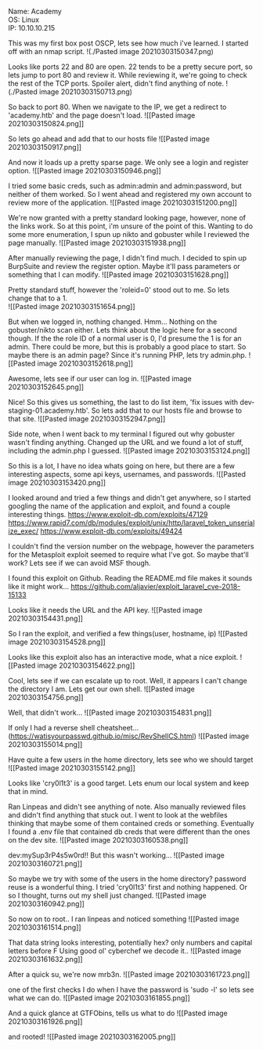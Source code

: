 Name: Academy  
OS: Linux  
IP: 10.10.10.215

This was my first box post OSCP, lets see how much i've learned.  I started off with an nmap script.
!(./Pasted image 20210303150347.png)

Looks like ports 22 and 80 are open.  22 tends to be a pretty secure port, so lets jump to port 80 and review it.  While reviewing it, we're going to check the rest of the TCP ports. Spoiler alert, didn't find anything of note.
!(./Pasted image 20210303150713.png)

So back to port 80.  When we navigate to the IP, we get a redirect to 'academy.htb' and the page doesn't load.
![[Pasted image 20210303150824.png]]

So lets go ahead and add that to our hosts file
![[Pasted image 20210303150917.png]]

And now it loads up a pretty sparse page.  We only see a login and register option.
![[Pasted image 20210303150946.png]]

I tried some basic creds, such as admin:admin and admin:password, but neither of them worked. So I went ahead and registered my own account to review more of the application.
![[Pasted image 20210303151200.png]]

We're now granted with a pretty standard looking page, however, none of the links work.  So at this point, i'm unsure of the point of this.  Wanting to do some more enumeration, I spun up nikto and gobuster while I reviewed the page manually.
![[Pasted image 20210303151938.png]]

After manually reviewing the page, I didn't find much.  I decided to spin up BurpSuite and review the register option.  Maybe it'll pass parameters or something that I can modify.
![[Pasted image 20210303151628.png]]

Pretty standard stuff, however the 'roleid=0' stood out to me. So lets change that to a 1.  
![[Pasted image 20210303151654.png]]

But when we logged in, nothing changed.  Hmm...  Nothing on the gobuster/nikto scan either.  Lets think about the logic here for a second though.  If the the role ID of a normal user is 0, I'd presume the 1 is for an admin.  There could be more, but this is probably a good place to start.  So maybe there is an admin page?  Since it's running PHP, lets try admin.php.
![[Pasted image 20210303152618.png]]

Awesome, lets see if our user can log in.
![[Pasted image 20210303152645.png]]

Nice!  So this gives us something, the last to do list item, 'fix issues with dev-staging-01.academy.htb'.  So lets add that to our hosts file and browse to that site. 
![[Pasted image 20210303152947.png]]

Side note, when I went back to my terminal I figured out why gobuster wasn't finding anything.  Changed up the URL and we found a lot of stuff, including the admin.php I guessed.
![[Pasted image 20210303153124.png]]

So this is a lot, I have no idea whats going on here, but there are a few interesting aspects, some api keys, usernames, and passwords.
![[Pasted image 20210303153420.png]]

I looked around and tried a few things and didn't get anywhere, so I started googling the name of the application and exploit, and found a couple interesting things.
https://www.exploit-db.com/exploits/47129
https://www.rapid7.com/db/modules/exploit/unix/http/laravel_token_unserialize_exec/
https://www.exploit-db.com/exploits/49424

I couldn't find the version number on the webpage, however the parameters for the Metasploit exploit seemed to require what I've got.  So maybe that'll work?  Lets see if we can avoid MSF though.

I found this exploit on Github.  Reading the README.md file makes it sounds like it might work...
https://github.com/aljavier/exploit_laravel_cve-2018-15133

Looks like it needs the URL and the API key.
![[Pasted image 20210303154431.png]]

So I ran the exploit, and verified a few things(user, hostname, ip)
![[Pasted image 20210303154528.png]]

Looks like this exploit also has an interactive mode, what a nice exploit.
![[Pasted image 20210303154622.png]]

Cool, lets see if we can escalate up to root.  Well, it appears I can't change the directory I am. Lets get our own shell.
![[Pasted image 20210303154756.png]]

Well, that didn't work...
![[Pasted image 20210303154831.png]]

If only I had a reverse shell cheatsheet...(https://watisyourpasswd.github.io/misc/RevShellCS.html)
![[Pasted image 20210303155014.png]]

Have quite a few users in the home directory, lets see who we should target
![[Pasted image 20210303155142.png]]

Looks like 'cry0l1t3' is a good target.  Lets enum our local system and keep that in mind.

Ran Linpeas and didn't see anything of note.  Also manually reviewed files and didn't find anything that stuck out.  I went to look at the webfiles thinking that maybe some of them contained creds or something. Eventually I found a .env file that contained db creds that were different than the ones on the dev site.
![[Pasted image 20210303160538.png]]

dev:mySup3rP4s5w0rd!! But this wasn't working...
![[Pasted image 20210303160721.png]]

So maybe we try with some of the users in the home directory?  password reuse is a wonderful thing.  I tried 'cry0l1t3' first and nothing happened.  Or so I thought, turns out my shell just changed.
![[Pasted image 20210303160942.png]]

So now on to root..
I ran linpeas and noticed something
![[Pasted image 20210303161514.png]]

That data string looks interesting, potentially hex?  only numbers and capital letters before F
Using good ol' cyberchef we decode it..
![[Pasted image 20210303161632.png]]

After a quick su, we're now mrb3n.
![[Pasted image 20210303161723.png]]

one of the first checks I do when I have the password is 'sudo -l' so lets see what we can do.
![[Pasted image 20210303161855.png]]

And a quick glance at GTFObins, tells us what to do
![[Pasted image 20210303161926.png]]

and rooted!
![[Pasted image 20210303162005.png]]
